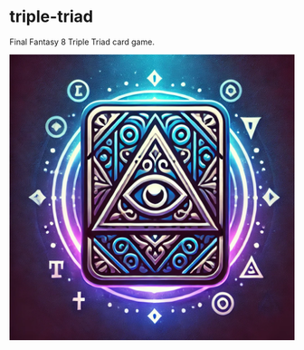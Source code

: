 # triple-triad

 Final Fantasy 8 Triple Triad card game. 

 ![DALL·E Triple Triad logo](triple_triad.bmp)